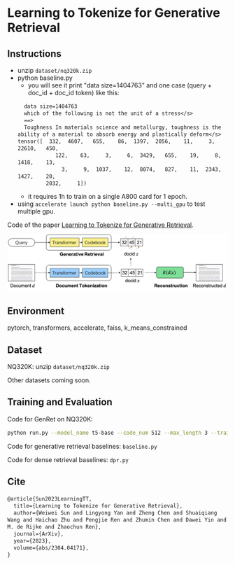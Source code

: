 # Learning to Tokenize for Generative Retrieval

## Instructions

- unzip `dataset/nq320k.zip` 
- python baseline.py
  - you will see it print "data size=1404763" and one case (query + doc_id + doc_id token) like this:
  ```
    data size=1404763
    which of the following is not the unit of a stress</s>
    ==>
    Toughness In materials science and metallurgy, toughness is the ability of a material to absorb energy and plastically deform</s> tensor([  332,  4607,   655,    86,  1397,  2056,    11,     3, 22610,   450,
              122,    63,     3,     6,  3429,   655,    19,     8,  1418,    13,
                3,     9,  1037,    12,  8074,   827,    11,  2343,  1427,    20,
           2032,     1])
  ```
  - it requires 1h to train on a single A800 card for 1 epoch.
- using `accelerate launch python baseline.py --multi_gpu` to test multiple gpu.




Code of the paper [Learning to Tokenize for Generative Retrieval](https://arxiv.org/abs/2304.04171).

![Model](assets/model.png)

## Environment
pytorch, transformers, accelerate, faiss, k_means_constrained

## Dataset
NQ320K: unzip `dataset/nq320k.zip` 

Other datasets coming soon.

## Training and Evaluation
Code for GenRet on NQ320K:
```bash
python run.py --model_name t5-base --code_num 512 --max_length 3 --train_data dataset/nq320k/train.json --dev_data dataset/nq320k/dev.json --corpus_data dataset/nq320k/corpus_lite.json --save_path out/model
```


Code for generative retrieval baselines: `baseline.py`

Code for dense retrieval baselines: `dpr.py`

## Cite
```
@article{Sun2023LearningTT,
  title={Learning to Tokenize for Generative Retrieval},
  author={Weiwei Sun and Lingyong Yan and Zheng Chen and Shuaiqiang Wang and Haichao Zhu and Pengjie Ren and Zhumin Chen and Dawei Yin and M. de Rijke and Zhaochun Ren},
  journal={ArXiv},
  year={2023},
  volume={abs/2304.04171},
}
```



